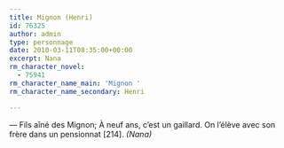 ```yaml
---
title: Mignon (Henri)
id: 76325
author: admin
type: personnage
date: 2010-03-11T08:35:00+00:00
excerpt: Nana
rm_character_novel:
  - 75941
rm_character_name_main: 'Mignon '
rm_character_name_secondary: Henri

---
```

— Fils aîné des Mignon; À neuf ans, c’est un gaillard. On l’élève avec son frère dans un pensionnat [214]. _(Nana)_